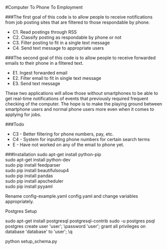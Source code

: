 #Computer To Phone To Employment

###The first goal of this code is to allow people to receive notifications from job posting sites that are filtered to those respondable by phone.
- C1. Read postings through RSS
- C2. Classify posting as respondable by phone or not
- C3. Filter posting to fit in a single text message
- C4. Send text message to appropriate users

###The second goal of this code is to allow people to receive forwarded emails to their phone in a filtered text.

- E1. Ingest forwarded email
- E2. Filter email to fit in single text message
- E3. Send text message

These two applications will allow those without smartphones to be able to get real-time notifications of events that previously required frequent checking of the computer. The hope is to make the playing ground between smartphone users and normal phone users more even when it comes to applying for jobs.

###Todo
- C3 - Better filtering for phone numbers, pay, etc.
- C4 - System for inputting phone numbers for certain search terms
- E - Have not worked on any of the email to phone yet.

###Installation
sudo apt-get install python-pip  
sudo apt-get install python-dev  
sudo pip install feedparser  
sudo pip install beautifulsoup4  
sudo pip install pandas  
sudo pip install apscheduler  
sudo pip install pyyaml  
  
Rename config-example.yaml config.yaml and change variables appropriately.  

Postgres Setup

sudo apt-get install postgresql postgresql-contrib
sudo -u postgres psql postgres
create user 'user';
\password 'user';
grant all privileges on database 'database' to 'user';
\q

python setup_schema.py
